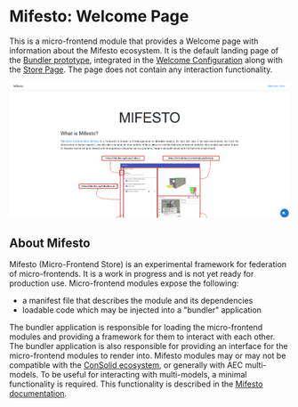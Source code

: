 # Mifesto: Welcome Page
This is a micro-frontend module that provides a Welcome page with information about the Mifesto ecosystem. It is the default landing page of the [Bundler prototype](https://github.com/AECOstore/bundler), integrated in the [Welcome Configuration](https://raw.githubusercontent.com/AECOstore/RESOURCES/main/configurations/welcome.ttl) along with the [Store Page](https://github.com/AECOstore/store-page). The page does not contain any interaction functionality.

![Welcome page](public/module.png)

## About Mifesto
Mifesto (Micro-Frontend Store) is an experimental framework for federation of micro-frontends. It is a work in progress and is not yet ready for production use. Micro-frontend modules expose the following: 

* a manifest file that describes the module and its dependencies
* loadable code which may be injected into a "bundler" application

The bundler application is responsible for loading the micro-frontend modules and providing a framework for them to interact with each other. The bundler application is also responsible for providing an interface for the micro-frontend modules to render into. Mifesto modules may or may not be compatible with the [ConSolid ecosystem](https://content.iospress.com/articles/semantic-web/sw233396), or generally with AEC multi-models. To be useful for interacting with multi-models, a minimal functionality is required. This functionality is described in the [Mifesto documentation]().